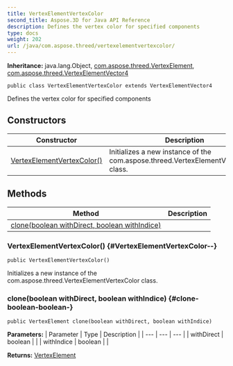 ```yaml
---
title: VertexElementVertexColor
second_title: Aspose.3D for Java API Reference
description: Defines the vertex color for specified components
type: docs
weight: 202
url: /java/com.aspose.threed/vertexelementvertexcolor/
---
```


**Inheritance:**
java.lang.Object, [com.aspose.threed.VertexElement](../../com.aspose.threed/vertexelement), [com.aspose.threed.VertexElementVector4](../../com.aspose.threed/vertexelementvector4)
```
public class VertexElementVertexColor extends VertexElementVector4
```

Defines the vertex color for specified components
## Constructors

| Constructor | Description |
| --- | --- |
| [VertexElementVertexColor()](#VertexElementVertexColor--) | Initializes a new instance of the com.aspose.threed.VertexElementVertexColor class. |
## Methods

| Method | Description |
| --- | --- |
| [clone(boolean withDirect, boolean withIndice)](#clone-boolean-boolean-) |  |
### VertexElementVertexColor() {#VertexElementVertexColor--}
```
public VertexElementVertexColor()
```


Initializes a new instance of the com.aspose.threed.VertexElementVertexColor class.

### clone(boolean withDirect, boolean withIndice) {#clone-boolean-boolean-}
```
public VertexElement clone(boolean withDirect, boolean withIndice)
```




**Parameters:**
| Parameter | Type | Description |
| --- | --- | --- |
| withDirect | boolean |  |
| withIndice | boolean |  |

**Returns:**
[VertexElement](../../com.aspose.threed/vertexelement)
